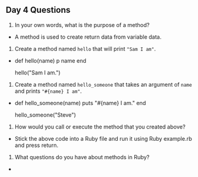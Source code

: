 ## Day 4 Questions

1. In your own words, what is the purpose of a method?
* A method is used to create return data from variable data.
1. Create a method named `hello` that will print `"Sam I am"`.
* def hello(name)
    p name
  end

  hello("Sam I am.")
1. Create a method named `hello_someone` that takes an argument of `name` and prints `"#{name} I am"`.
* def hello_someone(name)
    puts "#{name} I am."
  end

  hello_someone("Steve")
1. How would you call or execute the method that you created above?
* Stick the above code into a Ruby file and run it using Ruby example.rb and press return.

1. What questions do you have about methods in Ruby?
* 

